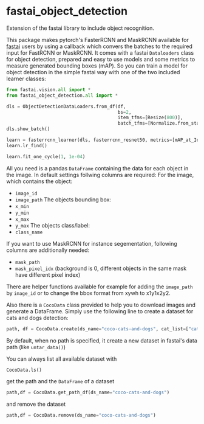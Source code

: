 # fastai_object_detection

Extension of the fastai library to include object recognition.

This package makes pytorch's FasterRCNN and MaskRCNN available for [fastai](https://www.fast.ai/) users by using a callback which convers the batches to the required input for FastRCNN or MaskRCNN. It comes with a fastai `Dataloaders` class for object detection, prepared and easy to use models and some metrics to measure generated bounding boxes (mAP). So you can train a model for object detection in the simple fastai way with one of the two included learner classes:

```python
from fastai.vision.all import *
from fastai_object_detection.all import *

dls = ObjectDetectionDataLoaders.from_df(df, 
                                         bs=2, 
                                         item_tfms=[Resize(800)], 
                                         batch_tfms=[Normalize.from_stats(*imagenet_stats)])
dls.show_batch()

learn = fasterrcnn_learner(dls, fasterrcnn_resnet50, metrics=[mAP_at_IoU40, mAP_at_IoU60, mAP_at_IoU90])
learn.lr_find()

learn.fit_one_cycle(1, 1e-04)
```

All you need is a pandas `DataFrame` containing the data for each object in the image. 
In default settings follwing columns are required:
For the image, which contains the object:
* `image_id`
* `image_path`
The objects bounding box:
* `x_min`
* `y_min`
* `x_max`
* `y_max`
The objects class/label:
* `class_name`

If you want to use MaskRCNN for instance segementation, following columns are additionally needed:
* `mask_path`
* `mask_pixel_idx` (background is 0, different objects in the same mask have different pixel index)

There are helper functions available for example for adding the `image_path` by `image_id` or to change the bbox format from xywh to x1y1x2y2.

Also there is a `CocoData` class provided to help you to download images and generate a DataFrame.
Simply use the following line to create a dataset for cats and dogs detection:

```python
path, df = CocoData.create(ds_name="coco-cats-and-dogs", cat_list=["cat", "dog"], max_images=2000, with_mask=True)
```
By default, when no path is specified, it create a new dataset in fastai's data path (like `untar_data()`)

You can always list all available dataset with 
```python
CocoData.ls()
```
get the path and the `DataFrame` of a dataset

```python
path,df = CocoData.get_path_df(ds_name="coco-cats-and-dogs")
```
and remove the dataset

```python
path,df = CocoData.remove(ds_name="coco-cats-and-dogs")
```

